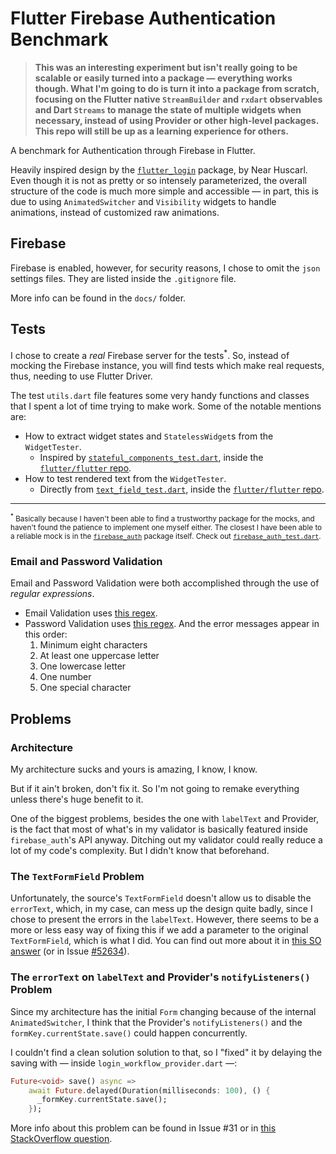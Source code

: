 # Flutter Firebase Authentication Benchmark

> **This was an interesting experiment but isn't really going to be scalable or easily turned into a package &mdash; everything works though. What I'm going to do is turn it into a package from scratch, focusing on the Flutter native `StreamBuilder` and `rxdart` observables and Dart `Streams` to manage the state of multiple widgets when necessary, instead of using Provider or other high-level packages. This repo will still be up as a learning experience for others.**

A benchmark for Authentication through Firebase in Flutter.

Heavily inspired design by the [`flutter_login`](https://pub.dev/packages/flutter_login) package, by Near Huscarl. Even though it is not as pretty or so intensely parameterized, the overall structure of the code is much more simple and accessible &mdash; in part, this is due to using `AnimatedSwitcher` and `Visibility` widgets to handle animations, instead of customized raw animations.

## Firebase

Firebase is enabled, however, for security reasons, I chose to omit the `json` settings files. They are listed inside the `.gitignore` file.

More info can be found in the `docs/` folder.

## Tests

I chose to create a *real* Firebase server for the tests<sup>*</sup>. So, instead of mocking the Firebase instance, you will find tests which make real requests, thus, needing to use Flutter Driver.

The test `utils.dart` file features some very handy functions and classes that I spent a lot of time trying to make work. Some of the notable mentions are:

- How to extract widget states and `StatelessWidget`s from the `WidgetTester`.
    - Inspired by [`stateful_components_test.dart`](https://github.com/flutter/flutter/blob/77fb28b3da19dcf2b718ce963a23c2e4917c55f0/packages/flutter/test/widgets/stateful_components_test.dart#L47-L62), inside the [`flutter/flutter` repo](https://github.com/flutter/flutter).
- How to test rendered text from the `WidgetTester`.
    - Directly from [`text_field_test.dart`](https://github.com/flutter/flutter/blob/714d579839cc306b88288e4f25dbee74bf3a4f5d/packages/flutter/test/material/text_field_test.dart#L145-L160), inside the [`flutter/flutter` repo](https://github.com/flutter/flutter).

<hr>

<sup><sup>*</sup> Basically because I haven't been able to find a trustworthy package for the mocks, and haven't found the patience to implement one myself either. The closest I have been able to a reliable mock is in the [`firebase_auth`](https://pub.dev/packages/firebase_auth) package itself. Check out [`firebase_auth_test.dart`](https://github.com/FirebaseExtended/flutterfire/blob/master/packages/firebase_auth/firebase_auth/test/firebase_auth_test.dart).</sup>

### Email and Password Validation

Email and Password Validation were both accomplished through the use of *regular expressions*.

- Email Validation uses [this regex](https://stackoverflow.com/a/16800541/4756173).
- Password Validation uses [this regex](https://stackoverflow.com/a/21456918/4756173). And the error messages appear in this order:
    1. Minimum eight characters
    1. At least one uppercase letter
    1. One lowercase letter
    1. One number
    1. One special character

## Problems

### Architecture

My architecture sucks and yours is amazing, I know, I know.

But if it ain't broken, don't fix it. So I'm not going to remake everything unless there's huge benefit to it.

One of the biggest problems, besides the one with `labelText` and Provider, is the fact that most of what's in my validator is basically featured inside `firebase_auth`'s API anyway. Ditching out my validator could really reduce a lot of my code's complexity. But I didn't know that beforehand.

### The `TextFormField` Problem

Unfortunately, the source's `TextFormField` doesn't allow us to disable the `errorText`, which, in my case, can mess up the design quite badly, since I chose to present the errors in the `labelText`. However, there seems to be a more or less easy way of fixing this if we add a parameter to the original `TextFormField`, which is what I did. You can find out more about it in [this SO answer](https://stackoverflow.com/a/60695612/4756173) (or in Issue [#52634](https://github.com/flutter/flutter/issues/52634)).

### The `errorText` on `labelText` and Provider's `notifyListeners()` Problem

Since my architecture has the initial `Form` changing because of the internal `AnimatedSwitcher`, I think that the Provider's `notifyListeners()` and the `formKey.currentState.save()` could happen concurrently.

I couldn't find a clean solution solution to that, so I "fixed" it by delaying the saving with &mdash; inside `login_workflow_provider.dart` &mdash;:

```dart
Future<void> save() async =>
    await Future.delayed(Duration(milliseconds: 100), () {
      _formKey.currentState.save();
    });
```

More info about this problem can be found in Issue #31 or in [this StackOverflow question](https://stackoverflow.com/q/60764218/4756173).